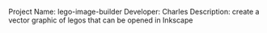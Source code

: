 Project Name: lego-image-builder
Developer: Charles
Description: create a vector graphic of legos that can be opened in Inkscape
